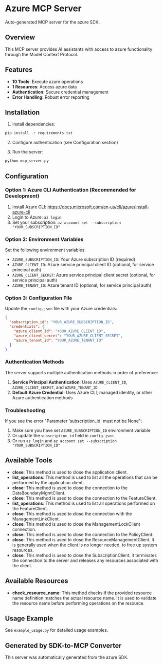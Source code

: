 # Azure MCP Server

Auto-generated MCP server for the azure SDK.

## Overview

This MCP server provides AI assistants with access to azure functionality through the Model Context Protocol.

## Features

- **10 Tools**: Execute azure operations
- **1 Resources**: Access azure data
- **Authentication**: Secure credential management
- **Error Handling**: Robust error reporting

## Installation

1. Install dependencies:
```bash
pip install -r requirements.txt
```

2. Configure authentication (see Configuration section)

3. Run the server:
```bash
python mcp_server.py
```

## Configuration

### Option 1: Azure CLI Authentication (Recommended for Development)

1. Install Azure CLI: https://docs.microsoft.com/en-us/cli/azure/install-azure-cli
2. Login to Azure: `az login`
3. Set your subscription: `az account set --subscription "YOUR_SUBSCRIPTION_ID"`

### Option 2: Environment Variables

Set the following environment variables:

- `AZURE_SUBSCRIPTION_ID`: Your Azure subscription ID (required)
- `AZURE_CLIENT_ID`: Azure service principal client ID (optional, for service principal auth)
- `AZURE_CLIENT_SECRET`: Azure service principal client secret (optional, for service principal auth)
- `AZURE_TENANT_ID`: Azure tenant ID (optional, for service principal auth)

### Option 3: Configuration File

Update the `config.json` file with your Azure credentials:

```json
{
  "subscription_id": "YOUR_AZURE_SUBSCRIPTION_ID",
  "credentials": {
    "azure_client_id": "YOUR_AZURE_CLIENT_ID",
    "azure_client_secret": "YOUR_AZURE_CLIENT_SECRET",
    "azure_tenant_id": "YOUR_AZURE_TENANT_ID"
  }
}
```

### Authentication Methods

The server supports multiple authentication methods in order of preference:

1. **Service Principal Authentication**: Uses `AZURE_CLIENT_ID`, `AZURE_CLIENT_SECRET`, and `AZURE_TENANT_ID`
2. **Default Azure Credential**: Uses Azure CLI, managed identity, or other Azure authentication methods

### Troubleshooting

If you see the error "Parameter 'subscription_id' must not be None":

1. Make sure you have set `AZURE_SUBSCRIPTION_ID` environment variable
2. Or update the `subscription_id` field in `config.json`
3. Or run `az login` and `az account set --subscription "YOUR_SUBSCRIPTION_ID"`

## Available Tools

- **close**: This method is used to close the application client.
- **list_operations**: This method is used to list all the operations that can be performed by the application client.
- **close**: This method is used to close the connection to the DataBoundaryMgmtClient.
- **close**: This method is used to close the connection to the FeatureClient.
- **list_operations**: This method is used to list all operations performed on the FeatureClient.
- **close**: This method is used to close the connection with the ManagementLinkClient.
- **close**: This method is used to close the ManagementLockClient connection.
- **close**: This method is used to close the connection to the PolicyClient.
- **close**: This method is used to close the ResourceManagementClient. It is generally used when the client is no longer needed, to free up system resources.
- **close**: This method is used to close the SubscriptionClient. It terminates the connection to the server and releases any resources associated with the client.

## Available Resources

- **check_resource_name**: This method checks if the provided resource name definition matches the actual resource name. It is used to validate the resource name before performing operations on the resource.

## Usage Example

See `example_usage.py` for detailed usage examples.

## Generated by SDK-to-MCP Converter

This server was automatically generated from the azure SDK.
